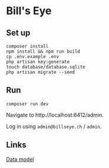 # Bill's Eye

## Set up

```
composer install
npm install && npm run build
cp .env.example .env
php artisan key:generate
touch database/database.sqlite
php artisan migrate --seed
```

## Run

```
composer run dev
```

Navigate to http://localhost:6412/admin.

Log in using `admin@billseye.ch` / `admin`.

## Links

[Data model](https://excalidraw.com/#json=GYOVCN7I9WyWRmJ_kqBdO,DEosvJT1OpDZPIs8nFl6wg)
